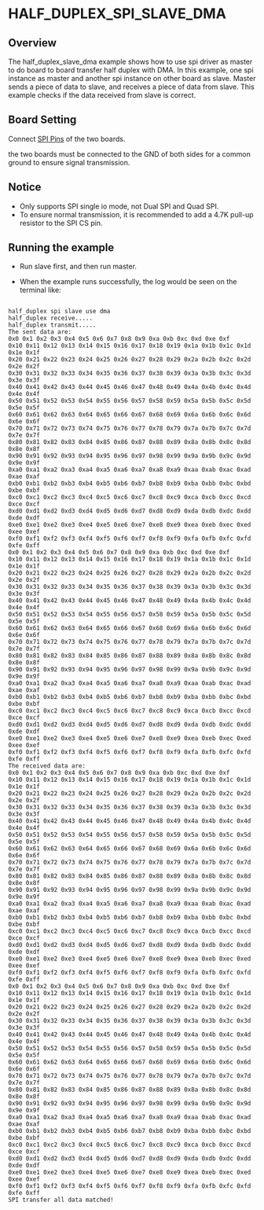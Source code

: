 # HALF_DUPLEX_SPI_SLAVE_DMA

## Overview

The half_duplex_slave_dma example shows how to use spi driver as master to do board to board transfer half duplex with DMA.
In this example, one spi instance as master and another spi instance on other board as slave. Master sends a piece of data to slave, and receives a piece of data from slave. This example checks if the data received from slave is correct.

## Board Setting

Connect [SPI Pins](lab_board_app_spi_pin) of the two boards.

the two boards must be connected to the GND of both sides for a common ground to ensure signal transmission.

## Notice

- Only supports SPI single io mode, not Dual SPI and Quad SPI.
- To ensure normal transmission, it is recommended to add a 4.7K pull-up resistor to the SPI CS pin.

## Running the example

- Run slave first, and then run master.

- When the example runs successfully, the log would be seen on the terminal like:
```console

half_duplex spi slave use dma
half_duplex receive.....
half_duplex transmit.....
The sent data are:
0x0 0x1 0x2 0x3 0x4 0x5 0x6 0x7 0x8 0x9 0xa 0xb 0xc 0xd 0xe 0xf
0x10 0x11 0x12 0x13 0x14 0x15 0x16 0x17 0x18 0x19 0x1a 0x1b 0x1c 0x1d 0x1e 0x1f
0x20 0x21 0x22 0x23 0x24 0x25 0x26 0x27 0x28 0x29 0x2a 0x2b 0x2c 0x2d 0x2e 0x2f
0x30 0x31 0x32 0x33 0x34 0x35 0x36 0x37 0x38 0x39 0x3a 0x3b 0x3c 0x3d 0x3e 0x3f
0x40 0x41 0x42 0x43 0x44 0x45 0x46 0x47 0x48 0x49 0x4a 0x4b 0x4c 0x4d 0x4e 0x4f
0x50 0x51 0x52 0x53 0x54 0x55 0x56 0x57 0x58 0x59 0x5a 0x5b 0x5c 0x5d 0x5e 0x5f
0x60 0x61 0x62 0x63 0x64 0x65 0x66 0x67 0x68 0x69 0x6a 0x6b 0x6c 0x6d 0x6e 0x6f
0x70 0x71 0x72 0x73 0x74 0x75 0x76 0x77 0x78 0x79 0x7a 0x7b 0x7c 0x7d 0x7e 0x7f
0x80 0x81 0x82 0x83 0x84 0x85 0x86 0x87 0x88 0x89 0x8a 0x8b 0x8c 0x8d 0x8e 0x8f
0x90 0x91 0x92 0x93 0x94 0x95 0x96 0x97 0x98 0x99 0x9a 0x9b 0x9c 0x9d 0x9e 0x9f
0xa0 0xa1 0xa2 0xa3 0xa4 0xa5 0xa6 0xa7 0xa8 0xa9 0xaa 0xab 0xac 0xad 0xae 0xaf
0xb0 0xb1 0xb2 0xb3 0xb4 0xb5 0xb6 0xb7 0xb8 0xb9 0xba 0xbb 0xbc 0xbd 0xbe 0xbf
0xc0 0xc1 0xc2 0xc3 0xc4 0xc5 0xc6 0xc7 0xc8 0xc9 0xca 0xcb 0xcc 0xcd 0xce 0xcf
0xd0 0xd1 0xd2 0xd3 0xd4 0xd5 0xd6 0xd7 0xd8 0xd9 0xda 0xdb 0xdc 0xdd 0xde 0xdf
0xe0 0xe1 0xe2 0xe3 0xe4 0xe5 0xe6 0xe7 0xe8 0xe9 0xea 0xeb 0xec 0xed 0xee 0xef
0xf0 0xf1 0xf2 0xf3 0xf4 0xf5 0xf6 0xf7 0xf8 0xf9 0xfa 0xfb 0xfc 0xfd 0xfe 0xff
0x0 0x1 0x2 0x3 0x4 0x5 0x6 0x7 0x8 0x9 0xa 0xb 0xc 0xd 0xe 0xf
0x10 0x11 0x12 0x13 0x14 0x15 0x16 0x17 0x18 0x19 0x1a 0x1b 0x1c 0x1d 0x1e 0x1f
0x20 0x21 0x22 0x23 0x24 0x25 0x26 0x27 0x28 0x29 0x2a 0x2b 0x2c 0x2d 0x2e 0x2f
0x30 0x31 0x32 0x33 0x34 0x35 0x36 0x37 0x38 0x39 0x3a 0x3b 0x3c 0x3d 0x3e 0x3f
0x40 0x41 0x42 0x43 0x44 0x45 0x46 0x47 0x48 0x49 0x4a 0x4b 0x4c 0x4d 0x4e 0x4f
0x50 0x51 0x52 0x53 0x54 0x55 0x56 0x57 0x58 0x59 0x5a 0x5b 0x5c 0x5d 0x5e 0x5f
0x60 0x61 0x62 0x63 0x64 0x65 0x66 0x67 0x68 0x69 0x6a 0x6b 0x6c 0x6d 0x6e 0x6f
0x70 0x71 0x72 0x73 0x74 0x75 0x76 0x77 0x78 0x79 0x7a 0x7b 0x7c 0x7d 0x7e 0x7f
0x80 0x81 0x82 0x83 0x84 0x85 0x86 0x87 0x88 0x89 0x8a 0x8b 0x8c 0x8d 0x8e 0x8f
0x90 0x91 0x92 0x93 0x94 0x95 0x96 0x97 0x98 0x99 0x9a 0x9b 0x9c 0x9d 0x9e 0x9f
0xa0 0xa1 0xa2 0xa3 0xa4 0xa5 0xa6 0xa7 0xa8 0xa9 0xaa 0xab 0xac 0xad 0xae 0xaf
0xb0 0xb1 0xb2 0xb3 0xb4 0xb5 0xb6 0xb7 0xb8 0xb9 0xba 0xbb 0xbc 0xbd 0xbe 0xbf
0xc0 0xc1 0xc2 0xc3 0xc4 0xc5 0xc6 0xc7 0xc8 0xc9 0xca 0xcb 0xcc 0xcd 0xce 0xcf
0xd0 0xd1 0xd2 0xd3 0xd4 0xd5 0xd6 0xd7 0xd8 0xd9 0xda 0xdb 0xdc 0xdd 0xde 0xdf
0xe0 0xe1 0xe2 0xe3 0xe4 0xe5 0xe6 0xe7 0xe8 0xe9 0xea 0xeb 0xec 0xed 0xee 0xef
0xf0 0xf1 0xf2 0xf3 0xf4 0xf5 0xf6 0xf7 0xf8 0xf9 0xfa 0xfb 0xfc 0xfd 0xfe 0xff
The received data are:
0x0 0x1 0x2 0x3 0x4 0x5 0x6 0x7 0x8 0x9 0xa 0xb 0xc 0xd 0xe 0xf
0x10 0x11 0x12 0x13 0x14 0x15 0x16 0x17 0x18 0x19 0x1a 0x1b 0x1c 0x1d 0x1e 0x1f
0x20 0x21 0x22 0x23 0x24 0x25 0x26 0x27 0x28 0x29 0x2a 0x2b 0x2c 0x2d 0x2e 0x2f
0x30 0x31 0x32 0x33 0x34 0x35 0x36 0x37 0x38 0x39 0x3a 0x3b 0x3c 0x3d 0x3e 0x3f
0x40 0x41 0x42 0x43 0x44 0x45 0x46 0x47 0x48 0x49 0x4a 0x4b 0x4c 0x4d 0x4e 0x4f
0x50 0x51 0x52 0x53 0x54 0x55 0x56 0x57 0x58 0x59 0x5a 0x5b 0x5c 0x5d 0x5e 0x5f
0x60 0x61 0x62 0x63 0x64 0x65 0x66 0x67 0x68 0x69 0x6a 0x6b 0x6c 0x6d 0x6e 0x6f
0x70 0x71 0x72 0x73 0x74 0x75 0x76 0x77 0x78 0x79 0x7a 0x7b 0x7c 0x7d 0x7e 0x7f
0x80 0x81 0x82 0x83 0x84 0x85 0x86 0x87 0x88 0x89 0x8a 0x8b 0x8c 0x8d 0x8e 0x8f
0x90 0x91 0x92 0x93 0x94 0x95 0x96 0x97 0x98 0x99 0x9a 0x9b 0x9c 0x9d 0x9e 0x9f
0xa0 0xa1 0xa2 0xa3 0xa4 0xa5 0xa6 0xa7 0xa8 0xa9 0xaa 0xab 0xac 0xad 0xae 0xaf
0xb0 0xb1 0xb2 0xb3 0xb4 0xb5 0xb6 0xb7 0xb8 0xb9 0xba 0xbb 0xbc 0xbd 0xbe 0xbf
0xc0 0xc1 0xc2 0xc3 0xc4 0xc5 0xc6 0xc7 0xc8 0xc9 0xca 0xcb 0xcc 0xcd 0xce 0xcf
0xd0 0xd1 0xd2 0xd3 0xd4 0xd5 0xd6 0xd7 0xd8 0xd9 0xda 0xdb 0xdc 0xdd 0xde 0xdf
0xe0 0xe1 0xe2 0xe3 0xe4 0xe5 0xe6 0xe7 0xe8 0xe9 0xea 0xeb 0xec 0xed 0xee 0xef
0xf0 0xf1 0xf2 0xf3 0xf4 0xf5 0xf6 0xf7 0xf8 0xf9 0xfa 0xfb 0xfc 0xfd 0xfe 0xff
0x0 0x1 0x2 0x3 0x4 0x5 0x6 0x7 0x8 0x9 0xa 0xb 0xc 0xd 0xe 0xf
0x10 0x11 0x12 0x13 0x14 0x15 0x16 0x17 0x18 0x19 0x1a 0x1b 0x1c 0x1d 0x1e 0x1f
0x20 0x21 0x22 0x23 0x24 0x25 0x26 0x27 0x28 0x29 0x2a 0x2b 0x2c 0x2d 0x2e 0x2f
0x30 0x31 0x32 0x33 0x34 0x35 0x36 0x37 0x38 0x39 0x3a 0x3b 0x3c 0x3d 0x3e 0x3f
0x40 0x41 0x42 0x43 0x44 0x45 0x46 0x47 0x48 0x49 0x4a 0x4b 0x4c 0x4d 0x4e 0x4f
0x50 0x51 0x52 0x53 0x54 0x55 0x56 0x57 0x58 0x59 0x5a 0x5b 0x5c 0x5d 0x5e 0x5f
0x60 0x61 0x62 0x63 0x64 0x65 0x66 0x67 0x68 0x69 0x6a 0x6b 0x6c 0x6d 0x6e 0x6f
0x70 0x71 0x72 0x73 0x74 0x75 0x76 0x77 0x78 0x79 0x7a 0x7b 0x7c 0x7d 0x7e 0x7f
0x80 0x81 0x82 0x83 0x84 0x85 0x86 0x87 0x88 0x89 0x8a 0x8b 0x8c 0x8d 0x8e 0x8f
0x90 0x91 0x92 0x93 0x94 0x95 0x96 0x97 0x98 0x99 0x9a 0x9b 0x9c 0x9d 0x9e 0x9f
0xa0 0xa1 0xa2 0xa3 0xa4 0xa5 0xa6 0xa7 0xa8 0xa9 0xaa 0xab 0xac 0xad 0xae 0xaf
0xb0 0xb1 0xb2 0xb3 0xb4 0xb5 0xb6 0xb7 0xb8 0xb9 0xba 0xbb 0xbc 0xbd 0xbe 0xbf
0xc0 0xc1 0xc2 0xc3 0xc4 0xc5 0xc6 0xc7 0xc8 0xc9 0xca 0xcb 0xcc 0xcd 0xce 0xcf
0xd0 0xd1 0xd2 0xd3 0xd4 0xd5 0xd6 0xd7 0xd8 0xd9 0xda 0xdb 0xdc 0xdd 0xde 0xdf
0xe0 0xe1 0xe2 0xe3 0xe4 0xe5 0xe6 0xe7 0xe8 0xe9 0xea 0xeb 0xec 0xed 0xee 0xef
0xf0 0xf1 0xf2 0xf3 0xf4 0xf5 0xf6 0xf7 0xf8 0xf9 0xfa 0xfb 0xfc 0xfd 0xfe 0xff
SPI transfer all data matched!


```
